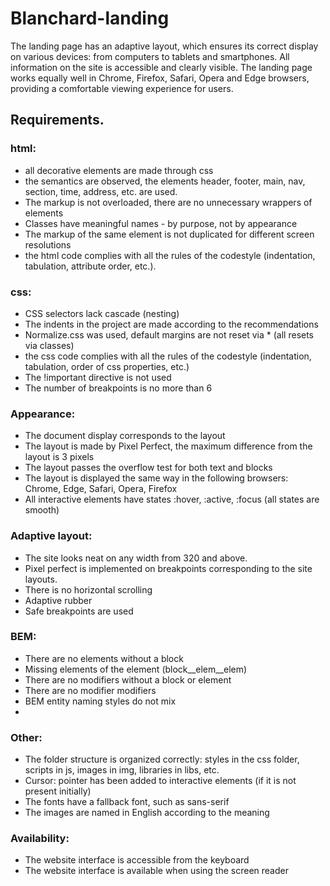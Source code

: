 # Blanchard-landing
<p>
  The landing page has an adaptive layout, which ensures its correct display on various devices: from computers to tablets and smartphones. All information on the site is accessible and clearly visible.
  The landing page works equally well in Chrome, Firefox, Safari, Opera and Edge browsers, providing a comfortable viewing experience for users.
</p>

<h2>Requirements.</h2>
<h3>html:</h3>
<ul>
  <li>all decorative elements are made through css</li>
  <li>the semantics are observed, the elements header, footer, main, nav, section, time, address, etc. are used.</li>
  <li>The markup is not overloaded, there are no unnecessary wrappers of elements</li>
  <li>Classes have meaningful names - by purpose, not by appearance</li>
  <li>The markup of the same element is not duplicated for different screen resolutions </li>
  <li>the html code complies with all the rules of the codestyle (indentation, tabulation, attribute order, etc.). </li>
</ul>

<h3>css:</h3>
<ul>
  <li>CSS selectors lack cascade (nesting)</li>
  <li>The indents in the project are made according to the recommendations</li>
  <li>Normalize.css was used, default margins are not reset via * (all resets via classes)</li>
  <li>the css code complies with all the rules of the codestyle (indentation, tabulation, order of css properties, etc.)</li>
  <li>The !important directive is not used</li>
  <li>The number of breakpoints is no more than 6</li>
</ul>

<h3>Appearance:</h3>
<ul>
  <li>The document display corresponds to the layout</li>
  <li>The layout is made by Pixel Perfect, the maximum difference from the layout is 3 pixels</li>
  <li>The layout passes the overflow test for both text and blocks</li>
  <li>The layout is displayed the same way in the following browsers: Chrome, Edge, Safari, Opera, Firefox</li>
  <li>All interactive elements have states :hover, :active, :focus (all states are smooth)</li>
</ul>

<h3>Adaptive layout:</h3>
<ul>
  <li>The site looks neat on any width from 320 and above. </li>
  <li>Pixel perfect is implemented on breakpoints corresponding to the site layouts. </li>
  <li>There is no horizontal scrolling</li>
  <li>Adaptive rubber</li>
  <li>Safe breakpoints are used </li>
</ul>

<h3>BEM:</h3>
<ul>
  <li>There are no elements without a block</li>
  <li>Missing elements of the element (block__elem__elem)</li>
  <li>There are no modifiers without a block or element</li>
  <li>There are no modifier modifiers</li>
  <li>BEM entity naming styles do not mix</li>
  <li></li>
</ul>

<h3>Other:</h3>
<ul>
  <li>The folder structure is organized correctly: styles in the css folder, scripts in js, images in img, libraries in libs, etc.</li>
  <li>Cursor: pointer has been added to interactive elements (if it is not present initially)</li>
  <li>The fonts have a fallback font, such as sans-serif</li>
  <li>The images are named in English according to the meaning</li>
</ul>

<h3>Availability:</h3>
<ul>
  <li>The website interface is accessible from the keyboard</li>
  <li>The website interface is available when using the screen reader</li>
</ul>

